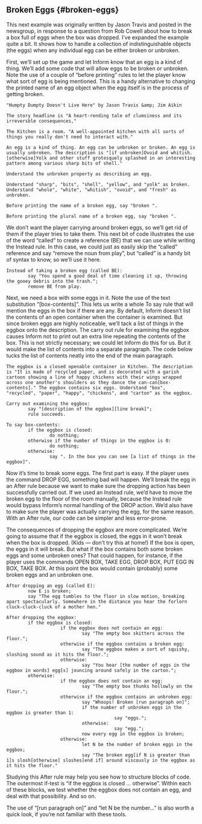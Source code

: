 ## Broken Eggs {#broken-eggs}

This next example was originally written by Jason Travis and posted in the newsgroup, in response to a question from Rob Cowell about how to break a box full of eggs when the box was dropped. I’ve expanded the example quite a bit. It shows how to handle a collection of indistinguishable objects (the eggs) when any individual egg can be either broken or unbroken.

First, we’ll set up the game and let Inform know that an egg is a kind of thing. We’ll add some code that will allow eggs to be broken or unbroken. Note the use of a couple of “before printing” rules to let the player know what sort of egg is being mentioned. This is a handy alternative to changing the printed name of an egg object when the egg itself is in the process of getting broken.

```inform7
"Humpty Dumpty Doesn't Live Here" by Jason Travis &amp; Jim Aikin

The story headline is "A heart-rending tale of clumsiness and its irreversble consequences,"

The Kitchen is a room. "A well-appointed kitchen with all sorts of things you really don't need to interact with."

An egg is a kind of thing. An egg can be unbroken or broken. An egg is usually unbroken. The description is "[if unbroken]Ovoid and whitish.[otherwise]Yolk and other stuff grotesquely splashed in an interesting pattern among various sharp bits of shell."

Understand the unbroken property as describing an egg.

Understand "sharp", "bits", "shell", "yellow", and "yolk" as broken. Understand "whole", "white", "whitish", "ovoid", and "fresh" as unbroken.

Before printing the name of a broken egg, say "broken ".

Before printing the plural name of a broken egg, say "broken ".
```

We don’t want the player carrying around broken eggs, so we’ll get rid of them if the player tries to take them. This next bit of code illustrates the use of the word “called” to create a reference (BE) that we can use while writing the Instead rule. In this case, we could just as easily skip the “called” reference and say “remove the noun from play”, but “called” is a handy bit of syntax to know, so we’ll use it here.

```inform7
Instead of taking a broken egg (called BE):
        say "You spend a good deal of time cleaning it up, throwing the gooey debris into the trash.";
        remove BE from play.
```

Next, we need a box with some eggs in it. Note the use of the text substitution “[box-contents]”. This lets us write a whole To say rule that will mention the eggs in the box if there are any. By default, Inform doesn’t list the contents of an open container when the container is examined. But since broken eggs are highly noticeable, we’ll tack a list of things in the eggbox onto the description. The carry out rule for examining the eggbox causes Inform not to print out an extra line repeating the contents of the box. This is not strictly necessary; we could let Inform do this for us. But it would make the list of contents into a separate paragraph. The code below tucks the list of contents neatly into the end of the main paragraph.

```inform7
The eggbox is a closed openable container in Kitchen. The description is "It is made of recycled paper, and is decorated with a garish cartoon showing a line of happy chickens with their wings wrapped across one another's shoulders as they dance the can-can[box-contents]." The eggbox contains six eggs. Understand "box", "recycled", "paper", "happy", "chickens", and "carton" as the eggbox.

Carry out examining the eggbox:
        say "[description of the eggbox][line break]";
        rule succeeds.

To say box-contents:
        if the eggbox is closed:
                do nothing;
        otherwise if the number of things in the eggbox is 0:
                do nothing;
        otherwise:
                say ". In the box you can see [a list of things in the eggbox]".

```

Now it’s time to break some eggs. The first part is easy. If the player uses the command DROP EGG, something bad will happen. We’ll break the egg in an After rule because we want to make sure the dropping action has been successfully carried out. If we used an Instead rule, we’d have to move the broken egg to the floor of the room manually, because the Instead rule would bypass Inform’s normal handling of the DROP action. We’d also have to make sure the player was actually carrying the egg, for the same reason. With an After rule, our code can be simpler and less error-prone.

The consequences of dropping the eggbox are more complicated. We’re going to assume that if the eggbox is closed, the eggs in it won’t break when the box is dropped. (Kids — don’t try this at home!) If the box is open, the eggs in it will break. But what if the box contains both some broken eggs and some unbroken ones? That could happen, for instance, if the player uses the commands OPEN BOX, TAKE EGG, DROP BOX, PUT EGG IN BOX, TAKE BOX. At this point the box would contain (probably) some broken eggs and an unbroken one.

```inform7
After dropping an egg (called E):
      	now E is broken;
      	say "The egg tumbles to the floor in slow motion, breaking apart spectacularly. Somewhere in the distance you hear the forlorn cluck-cluck-cluck of a mother hen."

After dropping the eggbox:
      	if the eggbox is closed:
            		if the eggbox does not contain an egg:
                  			say "The empty box skitters across the floor.";
            		otherwise if the eggbox contains a broken egg:
                  			say "The eggbox makes a sort of squishy, sloshing sound as it hits the floor.";
            		otherwise:
                  			say "You hear [the number of eggs in the eggbox in words] egg[s] jouncing around safely in the carton.";  
      	otherwise:
            		if the eggbox does not contain an egg:
                  			say "The empty box thunks hollowly on the floor.";
            		otherwise if the eggbox contains an unbroken egg:
                  			say "Whoops! Broken [run paragraph on]";
                  			if the number of unbroken eggs in the eggbox is greater than 1:
                        				say "eggs.";
                  			otherwise:
                        				say "egg.";
                  			now every egg in the eggbox is broken; 
            		otherwise:
                  			let N be the number of broken eggs in the eggbox;
                  			say "The broken egg[if N is greater than 1]s slosh[otherwise] sloshes[end if] around viscously in the eggbox as it hits the floor."
```

Studying this After rule may help you see how to structure blocks of code. The outermost if-test is “if the eggbox is closed … otherwise”. Within each of these blocks, we test whether the eggbox does not contain an egg, and deal with that possibility. And so on.

The use of “[run paragraph on]” and “let N be the number...” is also worth a quick look, if you’re not familiar with these tools.
